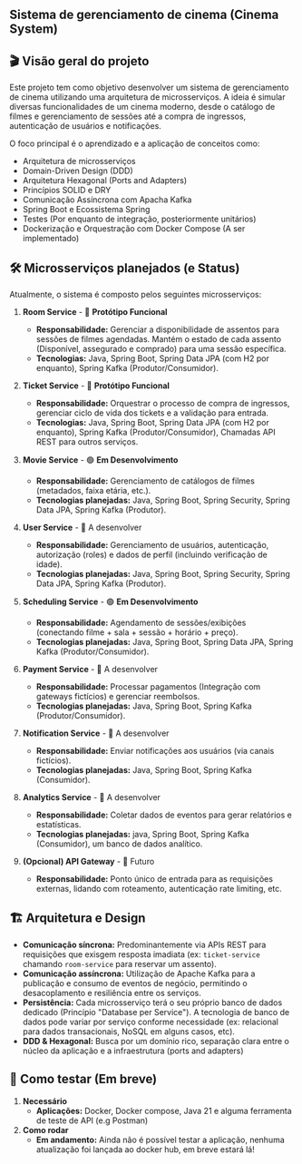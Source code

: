 ## Sistema de gerenciamento de cinema (Cinema System)

## 🎬 Visão geral do projeto 
Este projeto tem como objetivo desenvolver um sistema de gerenciamento de cinema utilizando 
uma arquitetura de microsserviços. A ideia é simular diversas funcionalidades de um cinema
moderno, desde o catálogo de filmes e gerenciamento de sessões até a compra de ingressos,
autenticação de usuários e notificações.

O foco principal é o aprendizado e a aplicação de conceitos como:
- Arquitetura de microsserviços
- Domain-Driven Design (DDD)
- Arquitetura Hexagonal (Ports and Adapters)
- Princípios SOLID e DRY
- Comunicação Assíncrona com Apacha Kafka
- Spring Boot e Ecossistema Spring
- Testes (Por enquanto de integração, posteriormente unitários)
- Dockerização e Orquestração com Docker Compose (A ser implementado)

## 🛠️ Microsserviços planejados (e Status)

Atualmente, o sistema é composto pelos seguintes microsserviços:

1. **Room Service** - 🌟 **Protótipo Funcional**
   *  **Responsabilidade:** Gerenciar a disponibilidade de assentos para sessões de filmes agendadas. Mantém o estado de cada assento (Disponível, assegurado e comprado) para uma sessão específica.
   *  **Tecnologias:** Java, Spring Boot, Spring Data JPA (com H2 por enquanto), Spring Kafka (Produtor/Consumidor).

2. **Ticket Service** - 🌟 **Protótipo Funcional**
   *  **Responsabilidade:** Orquestrar o processo de compra de ingressos, gerenciar ciclo de vida dos tickets e a validação para entrada.
   *  **Tecnologias:** Java, Spring Boot, Spring Data JPA (com H2 por enquanto), Spring Kafka (Produtor/Consumidor), Chamadas API REST para outros serviços.

3. **Movie Service** - 🟢 **Em Desenvolvimento**
   *  **Responsabilidade:** Gerenciamento de catálogos de filmes (metadados, faixa etária, etc.).
   *  **Tecnologias planejadas:** Java, Spring Boot, Spring Security, Spring Data JPA, Spring Kafka (Produtor).

4. **User Service** - 🚧 A desenvolver
   *  **Responsabilidade:** Gerenciamento de usuários, autenticação, autorização (roles) e dados de perfil (incluindo verificação de idade).
   *  **Tecnologias planejadas:** Java, Spring Boot, Spring Security, Spring Data JPA, Spring Kafka (Produtor).

5. **Scheduling Service** - 🟢 **Em Desenvolvimento**
   *  **Responsabilidade:** Agendamento de sessões/exibições (conectando filme + sala + sessão + horário + preço).
   *  **Tecnologias planejadas:** Java, Spring Boot, Spring Data JPA, Spring Kafka (Produtor/Consumidor).

6. **Payment Service** - 🚧 A desenvolver
   *  **Responsabilidade:** Processar pagamentos (Integração com gateways fictícios) e gerenciar reembolsos.
   *  **Tecnologias planejadas:** Java, Spring Boot, Spring Kafka (Produtor/Consumidor).

7. **Notification Service** - 🚧 A desenvolver
   *  **Responsabilidade:** Enviar notificações aos usuários (via canais fictícios).
   *  **Tecnologias planejadas:** Java, Spring Boot, Spring Kafka (Consumidor).

8. **Analytics Service** - 🚧 A desenvolver
   *  **Responsabilidade:** Coletar dados de eventos para gerar relatórios e estatísticas.
   *  **Tecnologias planejadas:** java, Spring Boot, Spring Kafka (Consumidor), um banco de dados analítico.

9. **(Opcional) API Gateway** - 🔮 Futuro
   *  **Responsabilidade:** Ponto único de entrada para as requisições externas, lidando com roteamento, autenticação rate limiting, etc.

## 🏗️ Arquitetura e Design

*  **Comunicação síncrona:** Predominantemente via APIs REST para requisições que exisgem resposta imadiata (ex: `ticket-service` chamando `room-service` para reservar um assento).
*  **Comunicação assíncrona:** Utilização de Apache Kafka para a publicação e consumo de eventos de negócio, permitindo o desacoplamento e resiliência entre os serviços.
*  **Persistência:** Cada microsserviço terá o seu próprio banco de dados dedicado (Princípio "Database per Service"). A tecnologia de banco de dados pode variar por serviço conforme necessidade (ex: relacional para dados transacionais, NoSQL em alguns casos, etc).
*  **DDD & Hexagonal:** Busca por um domínio rico, separação clara entre o núcleo da aplicação e a infraestrutura (ports and adapters)

## 🎉 Como testar (Em breve)

1. **Necessário**
   *  **Aplicações:** Docker, Docker compose, Java 21 e alguma ferramenta de teste de API (e.g Postman)
2. **Como rodar**
   *  **Em andamento:** Ainda não é possível testar a aplicação, nenhuma atualização foi lançada ao docker hub, em breve estará lá!

